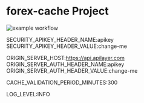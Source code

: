 # forex-cache Project
![example workflow](https://github.com/XFNeo/forex-cache/actions/workflows/mainCI.yml/badge.svg)

SECURITY_APIKEY_HEADER_NAME:apikey  
SECURITY_APIKEY_HEADER_VALUE:change-me  

ORIGIN_SERVER_HOST:https://api.apilayer.com  
ORIGIN_SERVER_AUTH_HEADER_NAME:apikey  
ORIGIN_SERVER_AUTH_HEADER_VALUE:change-me  

CACHE_VALIDATION_PERIOD_MINUTES:300  

LOG_LEVEL:INFO